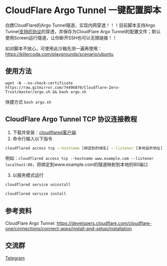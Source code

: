 # CloudFlare Argo Tunnel 一键配置脚本

白嫖CloudFlare的Argo Tunnel隧道，实现内网穿透！！！目前脚本支持Argo Tunnel[支持的协议](https://developers.cloudflare.com/cloudflare-one/connections/connect-apps/configuration/ingress)的穿透，并保存为CloudFlare Argo Tunnel的配置文件；默认使用Screen运行隧道，让你断开SSH也可以无限链接！！

如对脚本不放心，可使用此沙箱先测一遍再使用：https://killercoda.com/playgrounds/scenario/ubuntu

## 使用方法

```shell
wget -N --no-check-certificate https://raw.gitmirror.com/74496870/Cloudflare-Zero-Trust/master/argo.sh && bash argo.sh
```

快捷方式 `bash argo.sh`

## CloudFlare Argo Tunnel TCP 协议连接教程

1. 下载并安装：[cloudflared客户端](https://developers.cloudflare.com/cloudflare-one/connections/connect-apps/install-and-setup/installation)
2. 命令行输入以下指令

```bat
cloudflared access tcp --hostname [绑定到的域名] --listener [本地监听地址]
```

例如：`cloudflared access tcp --hostname www.example.com --listener localhost:80`，将绑定到www.example.com的隧道映射到本地的80端口

3. 以服务模式运行
```bat
cloudflared service uninstall
```
```bat
cloudflared service install
```

## 参考资料

CloudFlare Argo Tunnel: https://developers.cloudflare.com/cloudflare-one/connections/connect-apps/install-and-setup/installation

## 交流群

[Telegram](https://t.me/+8Roaafmp5Ko4NDMx)

